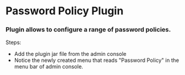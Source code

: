 # Password Policy Plugin
### Plugin allows to configure a range of password policies.

Steps:
- Add the plugin jar file from the admin console
- Notice the newly created menu that reads "Password Policy" in the menu bar of admin console.
